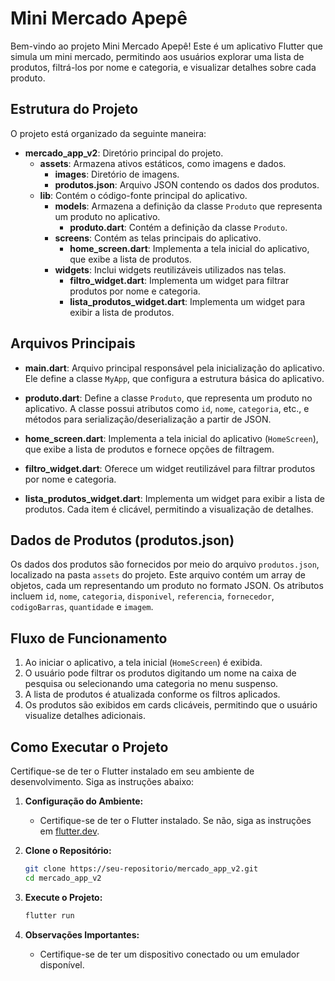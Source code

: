 # Mini Mercado Apepê

Bem-vindo ao projeto Mini Mercado Apepê! Este é um aplicativo Flutter que simula um mini mercado, permitindo aos usuários explorar uma lista de produtos, filtrá-los por nome e categoria, e visualizar detalhes sobre cada produto.

## Estrutura do Projeto

O projeto está organizado da seguinte maneira:

- **mercado_app_v2**: Diretório principal do projeto.
  - **assets**: Armazena ativos estáticos, como imagens e dados.
    - **images**: Diretório de imagens.
    - **produtos.json**: Arquivo JSON contendo os dados dos produtos.
  - **lib**: Contém o código-fonte principal do aplicativo.
    - **models**: Armazena a definição da classe `Produto` que representa um produto no aplicativo.
      - **produto.dart**: Contém a definição da classe `Produto`.
    - **screens**: Contém as telas principais do aplicativo.
      - **home_screen.dart**: Implementa a tela inicial do aplicativo, que exibe a lista de produtos.
    - **widgets**: Inclui widgets reutilizáveis utilizados nas telas.
      - **filtro_widget.dart**: Implementa um widget para filtrar produtos por nome e categoria.
      - **lista_produtos_widget.dart**: Implementa um widget para exibir a lista de produtos.

## Arquivos Principais

- **main.dart**: Arquivo principal responsável pela inicialização do aplicativo. Ele define a classe `MyApp`, que configura a estrutura básica do aplicativo.

- **produto.dart**: Define a classe `Produto`, que representa um produto no aplicativo. A classe possui atributos como `id`, `nome`, `categoria`, etc., e métodos para serialização/deserialização a partir de JSON.

- **home_screen.dart**: Implementa a tela inicial do aplicativo (`HomeScreen`), que exibe a lista de produtos e fornece opções de filtragem.

- **filtro_widget.dart**: Oferece um widget reutilizável para filtrar produtos por nome e categoria.

- **lista_produtos_widget.dart**: Implementa um widget para exibir a lista de produtos. Cada item é clicável, permitindo a visualização de detalhes.

## Dados de Produtos (produtos.json)

Os dados dos produtos são fornecidos por meio do arquivo `produtos.json`, localizado na pasta `assets` do projeto. Este arquivo contém um array de objetos, cada um representando um produto no formato JSON. Os atributos incluem `id`, `nome`, `categoria`, `disponivel`, `referencia`, `fornecedor`, `codigoBarras`, `quantidade` e `imagem`.

## Fluxo de Funcionamento

1. Ao iniciar o aplicativo, a tela inicial (`HomeScreen`) é exibida.
2. O usuário pode filtrar os produtos digitando um nome na caixa de pesquisa ou selecionando uma categoria no menu suspenso.
3. A lista de produtos é atualizada conforme os filtros aplicados.
4. Os produtos são exibidos em cards clicáveis, permitindo que o usuário visualize detalhes adicionais.

## Como Executar o Projeto

Certifique-se de ter o Flutter instalado em seu ambiente de desenvolvimento. Siga as instruções abaixo:

1. **Configuração do Ambiente:**
   - Certifique-se de ter o Flutter instalado. Se não, siga as instruções em [flutter.dev](https://flutter.dev/docs/get-started/install).

2. **Clone o Repositório:**
   ```bash
   git clone https://seu-repositorio/mercado_app_v2.git
   cd mercado_app_v2
   ```

3. **Execute o Projeto:**
   ```bash
   flutter run
   ```

4. **Observações Importantes:**
   - Certifique-se de ter um dispositivo conectado ou um emulador disponível.
